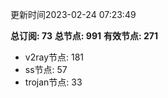 更新时间2023-02-24 07:23:49

**总订阅: 73**
**总节点: 991**
**有效节点: 271**
- v2ray节点: 181
- ss节点: 57
- trojan节点: 33
